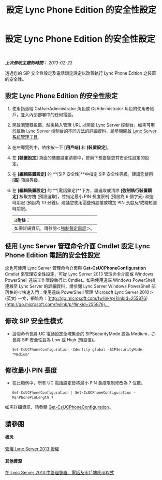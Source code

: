 ﻿---
title: 設定 Lync Phone Edition 的安全性設定
TOCTitle: 設定 Lync Phone Edition 的安全性設定
ms:assetid: 6e7cec17-8a79-4428-9300-8821256c46cf
ms:mtpsurl: https://technet.microsoft.com/zh-tw/library/Gg521014(v=OCS.15)
ms:contentKeyID: 49291243
ms.date: 08/10/2015
mtps_version: v=OCS.15
ms.translationtype: HT
---

# 設定 Lync Phone Edition 的安全性設定

 

_**上次修改主題的時間：** 2013-02-23_

透過您的 SIP 安全性設定及電話鎖定設定以改善執行 Lync Phone Edition 之裝置的安全性。

## 設定 Lync Phone Edition 的安全性設定

1.  使用指派給 CsUserAdministrator 角色或 CsAdministrator 角色的使用者帳戶，登入內部部署中的任何電腦。

2.  開啟瀏覽器視窗，然後輸入管理 URL 以開啟 Lync Server 控制台。如需可用於啟動 Lync Server 控制台的不同方法的詳細資料，請參閱[開啟 Lync Server 系統管理工具](lync-server-2013-open-lync-server-administrative-tools.md)。

3.  在左導覽列中，依序按一下 **\[用戶端\]** 和 **\[裝置設定\]**。

4.  在 **\[裝置設定\]** 頁面的裝置設定清單中，按兩下想要變更其安全性設定的設定。

5.  在 **\[編輯裝置設定\]** 的 **\[SIP 安全性\]**中指定 SIP 安全性等級。建議您使用 **\[高\]** 預設等級。

6.  在 **\[編輯裝置設定\]** 的 **\[電話鎖定\]**下方，請選取或清除 **\[強制執行裝置鎖定\]** 核取方塊 (預設選取)，並指定最小 PIN 長度限制 (預設為 6 個字元) 和逾時期限 (預設為 10 分鐘)。建議您使用這些預設值或增加 PIN 長度及/或縮短逾時期限。
    
    <table>
    <thead>
    <tr class="header">
    <th><img src="images/Gg398811.note(OCS.15).gif" title="note" alt="note" />附註：</th>
    </tr>
    </thead>
    <tbody>
    <tr class="odd">
    <td>如需詳細資訊，請參閱＜<a href="lync-server-2013-enforce-phone-locking.md">強制鎖定電話</a>＞。</td>
    </tr>
    </tbody>
    </table>


## 使用 Lync Server 管理命令介面 Cmdlet 設定 Lync Phone Edition 電話的安全性設定

您也可使用 Lync Server 管理命令介面與 **Get-CsUCPhoneConfiguration** Cmdlet 來管理安全性設定。可從 Lync Server 2013 管理命令介面或 Windows PowerShell 遠端工作階段執行此 Cmdlet。如需使用遠端 Windows PowerShell 連線至 Lync Server 的詳細資料，請參閱 Lync Server Windows PowerShell 部落格的＜快速入門：使用遠端 PowerShell 管理 Microsoft Lync Server 2010＞(英文) 一文，網址為：[http://go.microsoft.com/fwlink/p/?linkId=255876](http://go.microsoft.com/fwlink/p/?linkid=255876)。

## 修改 SIP 安全性模式

  - 這個命令會將 UC 電話設定全域集合的 SIPSecurityMode 設為 Medium，亦會將 SIP 安全性設為 Low 或 High (預設值)。
    
        Set-CsUCPhoneConfiguration -Identity global -SIPSecurityMode "Medium"

## 修改最小 PIN 長度

  - 在此範例中，所有 UC 電話設定皆將最小 PIN 長度限制修改為 7 位數。
    
        Get-CsUCPhoneConfiguration | Set-CsUCPhoneConfiguration -MinPhonePinLength 7

如需詳細資訊，請參閱 [Get-CsUCPhoneConfiguration](get-csucphoneconfiguration.md)。

## 請參閱

#### 概念

[管理 Lync Server 2013 授權](lync-server-2013-managing-lync-server-authentication.md)  

#### 其他資源

[在 Lync Server 2013 中管理裝置、電話及用戶端應用程式](lync-server-2013-managing-devices-phones-and-client-applications.md)

